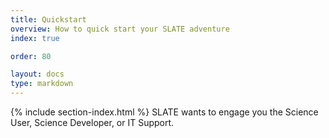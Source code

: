 ```yaml
---
title: Quickstart
overview: How to quick start your SLATE adventure
index: true

order: 80

layout: docs
type: markdown
---
```


{% include section-index.html %}
SLATE wants to engage you the Science User, Science Developer, or IT Support.  
